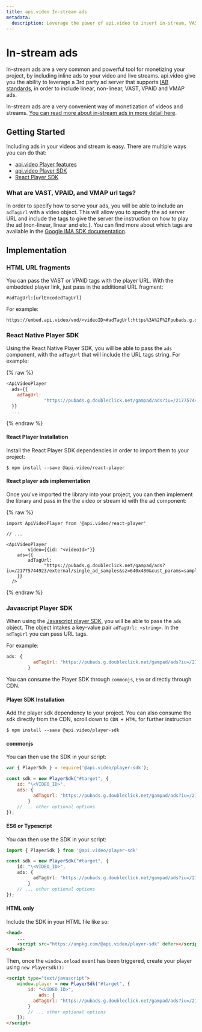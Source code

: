 ```yaml
---
title: api.video In-stream ads
metadata: 
  description: Leverage the power of api.video to insert in-stream, VAST, VPAID and VMAP ads into your videos.
---
```


In-stream ads
=============

In-stream ads are a very common and powerful tool for monetizing your project, by including inline ads to your video and live streams. api.video give you the ability to leverage a 3rd party ad server that supports [IAB standards](https://iabtechlab.com/standards/), in order to include linear, non-linear, VAST, VPAID and VMAP ads.

In-stream ads are a very convenient way of monetization of videos and streams. [You can read more about in-stream ads in more detail here](https://www.adbutler.com/blog/article/Guide-To-Video-Ad-Serving-and-VAST).

## Getting Started

Including ads in your videos and stream is easy. There are multiple ways you can do that:

- [api.video Player features](/delivery-analytics/video-playback-features.md)
- [api.video Player SDK](/sdks/player/apivideo-player-sdk)
- [React Player SDK](/sdks/player/apivideo-react-player)

### What are VAST, VPAID, and VMAP url tags?

In order to specify how to serve your ads, you will be able to include an `adTagUrl` with a video object. This will allow you to specify the ad server URL and include the tags to give the server the instruction on how to play the ad (non-linear, linear and etc.). You can find more about which tags are available in the [Google IMA SDK documentation](https://developers.google.com/interactive-media-ads/docs/sdks/html5/client-side/tags).

## Implementation

### HTML URL fragments

You can pass the VAST or VPAID tags with the player URL. With the embedded player link, just pass in the additional URL fragment:

```
#adTagUrl:[urlEncodedTagUrl]
```

For example:  

```
https://embed.api.video/vod/<videoID>#adTagUrl:https%3A%2F%2Fpubads.g.doubleclick.ne[…]tart%3D1%26env%3Dvp%26impl%3Ds%26correlator%3D
```

### React Native Player SDK

Using the React Native Player SDK, you will be able to pass the `ads` component, with the `adTagUrl` that will include the URL tags string. For example:

{% raw %}
```javascript
<ApiVideoPlayer
  ads={{
    adTagUrl:
              "https://pubads.g.doubleclick.net/gampad/ads?iu=/21775744923/external/single_ad_samples&sz=640x480&cust_params=sample_ct%3Dlinear&ciu_szs=300x250%2C728x90&gdfp_req=1&output=vast&unviewed_position_start=1&env=vp&impl=s&correlator=",
  }}
  ...
```
{% endraw %}

#### React Player Installation

Install the React Player SDK dependencies in order to import them to your project:

```shell
$ npm install --save @api.video/react-player
```

#### React player ads implementation

 Once you've imported the library into your project, you can then implement the library and pass in the the video or stream id with the ad component: 

{% raw %}
```
import ApiVideoPlayer from '@api.video/react-player'

// ...

<ApiVideoPlayer 
		video={{id: "<videoId>"}} 
    ads={{
    	adTagUrl:
              "https://pubads.g.doubleclick.net/gampad/ads?iu=/21775744923/external/single_ad_samples&sz=640x480&cust_params=sample_ct%3Dlinear&ciu_szs=300x250%2C728x90&gdfp_req=1&output=vast&unviewed_position_start=1&env=vp&impl=s&correlator=",
  	}} 
  />
```
{% endraw %}

### Javascript Player SDK

When using the [Javascript player SDK](/sdks/player/apivideo-player-sdk.md), you will be able to pass the `ads` object. The object intakes a key-value pair `adTagUrl: <string>`. In the `adTagUrl` you can pass URL tags.

For example:

```javascript
ads: {
          adTagUrl: "https://pubads.g.doubleclick.net/gampad/ads?iu=/21775744923/external/single_ad_samples&sz=640x480&cust_params=sample_ct%3Dlinear&ciu_szs=300x250%2C728x90&gdfp_req=1&output=vast&unviewed_position_start=1&env=vp&impl=s&correlator=",
        }
```

You can consume the Player SDK through `commonjs`, `ES6` or directly through CDN. 

#### Player SDK Installation

Add the player sdk dependency to your project. You can also consume the sdk directly from the CDN, scroll down to `CDN + HTML` for further instruction 

```shell
$ npm install --save @api.video/player-sdk
```

#### commonjs

You can then use the SDK in your script:

```javascript
var { PlayerSdk } = require('@api.video/player-sdk');

const sdk = new PlayerSdk("#target", {  
    id: "\<VIDEO_ID>",
  	ads: {
          adTagUrl: "https://pubads.g.doubleclick.net/gampad/ads?iu=/21775744923/external/single_ad_samples&sz=640x480&cust_params=sample_ct%3Dlinear&ciu_szs=300x250%2C728x90&gdfp_req=1&output=vast&unviewed_position_start=1&env=vp&impl=s&correlator=",
        }
    // ... other optional options  
});
```

#### ES6 or Typescript

You can then use the SDK in your script:

```typescript
import { PlayerSdk } from '@api.video/player-sdk'

const sdk = new PlayerSdk("#target", {  
    id: "\<VIDEO_ID>",
  	ads: {
          adTagUrl: "https://pubads.g.doubleclick.net/gampad/ads?iu=/21775744923/external/single_ad_samples&sz=640x480&cust_params=sample_ct%3Dlinear&ciu_szs=300x250%2C728x90&gdfp_req=1&output=vast&unviewed_position_start=1&env=vp&impl=s&correlator=",
        }
    // ... other optional options  
});
```

#### HTML only

Include the SDK in your HTML file like so:

```html
<head>
    ...
    <script src="https://unpkg.com/@api.video/player-sdk" defer></script>
</head>
```

Then, once the `window.onload` event has been triggered, create your player using `new PlayerSdk():`

```html
<script type="text/javascript">
    window.player = new PlayerSdk("#target", { 
        id: "<VIDEO_ID>",
   			ads: {
          adTagUrl: "https://pubads.g.doubleclick.net/gampad/ads?iu=/21775744923/external/single_ad_samples&sz=640x480&cust_params=sample_ct%3Dlinear&ciu_szs=300x250%2C728x90&gdfp_req=1&output=vast&unviewed_position_start=1&env=vp&impl=s&correlator=",
        }
        // ... other optional options 
    });
</script>
```
